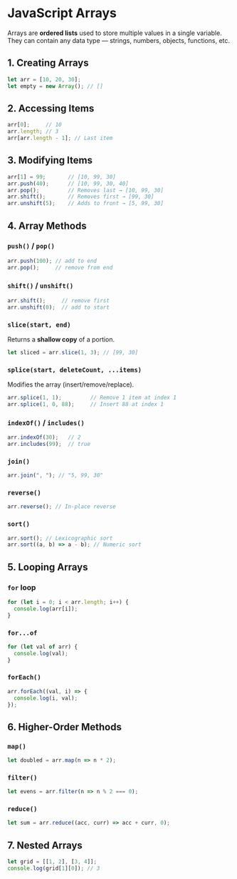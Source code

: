 # JavaScript Arrays

Arrays are **ordered lists** used to store multiple values in a single variable. They can contain any data type — strings, numbers, objects, functions, etc.

## 1. Creating Arrays

```js
let arr = [10, 20, 30];
let empty = new Array(); // []
```

## 2. Accessing Items

```js
arr[0];     // 10
arr.length; // 3
arr[arr.length - 1]; // Last item
```

## 3. Modifying Items

```js
arr[1] = 99;       // [10, 99, 30]
arr.push(40);      // [10, 99, 30, 40]
arr.pop();         // Removes last → [10, 99, 30]
arr.shift();       // Removes first → [99, 30]
arr.unshift(5);    // Adds to front → [5, 99, 30]
```

## 4. Array Methods

### `push()` / `pop()`

```js
arr.push(100); // add to end
arr.pop();     // remove from end
```

### `shift()` / `unshift()`

```js
arr.shift();     // remove first
arr.unshift(0);  // add to start
```

### `slice(start, end)`

Returns a **shallow copy** of a portion.

```js
let sliced = arr.slice(1, 3); // [99, 30]
```

### `splice(start, deleteCount, ...items)`

Modifies the array (insert/remove/replace).

```js
arr.splice(1, 1);         // Remove 1 item at index 1
arr.splice(1, 0, 88);     // Insert 88 at index 1
```

### `indexOf()` / `includes()`

```js
arr.indexOf(30);   // 2
arr.includes(99);  // true
```

### `join()`

```js
arr.join(", "); // "5, 99, 30"
```

### `reverse()`

```js
arr.reverse(); // In-place reverse
```

### `sort()`

```js
arr.sort(); // Lexicographic sort
arr.sort((a, b) => a - b); // Numeric sort
```

## 5. Looping Arrays

### `for` loop

```js
for (let i = 0; i < arr.length; i++) {
  console.log(arr[i]);
}
```

### `for...of`

```js
for (let val of arr) {
  console.log(val);
}
```

### `forEach()`

```js
arr.forEach((val, i) => {
  console.log(i, val);
});
```

## 6. Higher-Order Methods

### `map()`

```js
let doubled = arr.map(n => n * 2);
```

### `filter()`

```js
let evens = arr.filter(n => n % 2 === 0);
```

### `reduce()`

```js
let sum = arr.reduce((acc, curr) => acc + curr, 0);
```

## 7. Nested Arrays

```js
let grid = [[1, 2], [3, 4]];
console.log(grid[1][0]); // 3
```
